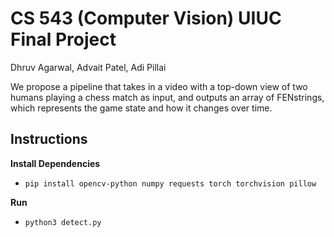 # CS 543 (Computer Vision) UIUC Final Project

Dhruv Agarwal, Advait Patel, Adi Pillai

We propose a pipeline that takes in a video with a top-down view of two humans playing a chess match as input, and outputs an array of FENstrings, which represents the game state and how it changes over time.

## Instructions

**Install Dependencies**
- `pip install opencv-python numpy requests torch torchvision pillow`

**Run**
- `python3 detect.py`
